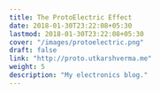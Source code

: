 ```yaml
---
title: The ProtoElectric Effect
date: 2018-01-30T23:22:08+05:30
lastmod: 2018-01-30T23:22:08+05:30
cover: "/images/protoelectric.png"
draft: false
link: "http://proto.utkarshverma.me"
weight: 5
description: "My electronics blog."
---
```

